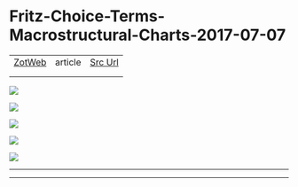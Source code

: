 
# Fritz-Choice-Terms-Macrostructural-Charts-2017-07-07
|       |       |       |
|  ---  |  ---  |  ---  |
|   [ZotWeb](http://zotero.org/users/180474/items/5UWKWPG3)    | article      | [Src Url](undefined)      |
|       |       |       |
|       |       |       |



![](12SfxzkvNooYpjYdHQE1.png)





![](19zjwEGnSNCN9gmdfJhg.png)





![](1GnJ5e7cytfkLEecER3k.png)





![](1BSmpRUy1Swc7GYJRHyy.png)





![](1gudcUNcRDnDN84JmpqQ.png)






----

----

